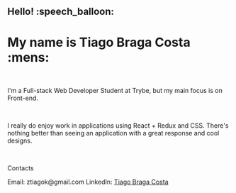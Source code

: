 <h2> Hello! :speech_balloon: </h2>
<h1> My name is Tiago Braga Costa :mens: </h1>

<br>

<p> 
  I'm a Full-stack Web Developer Student at Trybe, but my main focus is on Front-end.
</p>

<br>

<p>
  I really do enjoy work in applications using React + Redux and CSS. There's nothing better than
  seeing an application with a great response and cool designs.
</p>

<br>

<p> Contacts </p>
<span> Email: ztiagok@gmail.com <span>
<span> LinkedIn: <a href="https://www.linkedin.com/in/ztiagok/"> Tiago Braga Costa </a> </span>
